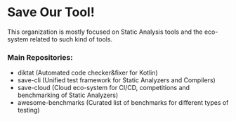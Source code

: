 # Save Our Tool!

This organization is mostly focused on Static Analysis tools and the eco-system related to such kind of tools.

### Main Repositories:
- diktat (Automated code checker&fixer for Kotlin)
- save-cli (Unified test framework for Static Analyzers and Compilers)
- save-cloud (Cloud eco-system for CI/CD, competitions and benchmarking of Static Analyzers)
- awesome-benchmarks (Curated list of benchmarks for different types of testing)
